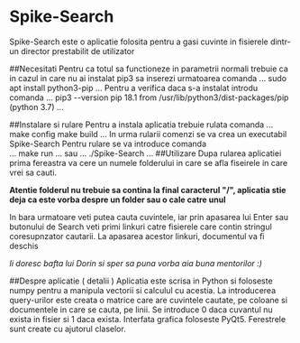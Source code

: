 # Spike-Search
Spike-Search este o aplicatie folosita pentru a gasi cuvinte in 
fisierele dintr-un director prestabilit de utilizator

##Necesitati
Pentru ca totul sa functioneze in parametrii normali trebuie ca
in cazul in care nu ai instalat pip3 sa inserezi urmatoarea comanda
...
sudo apt install python3-pip
...
Pentru a verifica daca s-a instalat introdu comanda
...
pip3 --version
pip 18.1 from /usr/lib/python3/dist-packages/pip (python 3.7)
...

##Instalare si rulare
Pentru a instala aplicatia trebuie rulata comanda 
...
make config
make build
...
In urma rularii comenzi se va crea un executabil Spike-Search
Pentru rulare se va introduce comanda  
...
make run 
...
sau
...
./Spike-Search
...
##Utilizare 
Dupa rularea aplicatiei prima fereastra va cere un numele folderului 
in care se afla fiseirele in care vrei sa cauti.

**Atentie folderul nu trebuie sa contina la final caracterul "/", 
aplicatia stie deja ca este vorba despre un folder sau o cale catre 
unul**

In bara urmatoare veti putea cauta cuvintele, iar prin apasarea lui
Enter sau butonului de Search veti primi linkuri catre fisierele care
contin stringul coresupnzator cautarii. La apasarea acestor linkuri, 
documentul va fi deschis

_Ii doresc bafta lui Dorin si sper sa puna vorba aia buna mentorilor :)_



##Despre aplicatie ( detalii )
Aplicatia este scrisa in Python si foloseste numpy pentru a manipula
vectorii si calculul cu acestia. 
La introducerea query-urilor este creata o matrice care are cuvintele 
cautate, pe coloane si documentele in care se cauta, pe linii. Se 
introduce 0 daca cuvantul nu exista in fisier si 1 daca exista.
Interfata grafica foloseste PyQt5. Ferestrele sunt create cu ajutorul
claselor.
